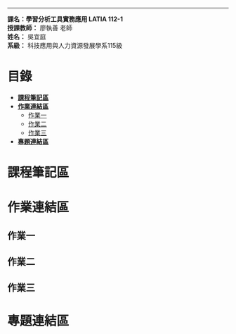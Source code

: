 ***
**課名：學習分析工具實務應用 LATIA 112-1**  
**授課教師：** 廖執善 老師  
**姓名：** 吳宜庭  
**系級：** 科技應用與人力資源發展學系115級  
  
# 目錄
* [**課程筆記區**](https://github.com/ett9292/LATIA112-1/edit/main/README.md#課程筆記區)  
* [**作業連結區**](https://github.com/ett9292/LATIA112-1/edit/main/README.md#作業連結區)  
  * [作業一](https://github.com/ett9292/LATIA112-1/edit/main/README.md#作業一)  
  * [作業二](https://github.com/ett9292/LATIA112-1/edit/main/README.md#作業二)
  * [作業三](https://github.com/ett9292/LATIA112-1/edit/main/README.md#作業三)
* [**專題連結區**](https://github.com/ett9292/LATIA112-1/edit/main/README.md#專題連結區)

# 課程筆記區 
# 作業連結區 
## 作業一
## 作業二
## 作業三
# 專題連結區

